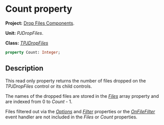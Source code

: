 # Count property #

**Project:** [Drop Files Components](DropFilesComponents.md).

**Unit:** _PJDropFiles_.

**Class:** _[TPJDropFiles](TPJDropFiles.md)_

```pascal
property Count: Integer;
```

## Description ##

This read only property returns the number of files dropped on the _TPJDropFiles_ control or its child controls.

The names of the dropped files are stored in the _[Files](TPJDropFilesFiles.md)_ array property and are indexed from 0 to _Count_ - 1.

Files filtered out via the _[Options](TPJDropFilesOptions.md)_ and _[Filter](TPJDropFilesFilter.md)_ properties or the _[OnFileFilter](TPJDropFilesOnFileFilter.md)_ event handler are not included in the _Files_ or _Count_ properties.